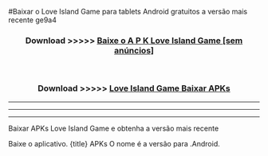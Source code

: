 #Baixar o Love Island Game   para tablets Android gratuitos a versão mais recente ge9a4


<div align="center">
<h3>Download >>>>> <a href="https://pt-web.web.app/?pt= Love Island Game ">Baixe o A P K Love Island Game  [sem anúncios]</a></h3><br>

<h3>Download >>>>> <a href="https://pt-web.web.app/?pt= Love Island Game ">Love Island Game  Baixar APKs</a></h3>
</div>

----------------------------------------------------------

----------------------------------------------------------

----------------------------------------------------------

Baixar APKs Love Island Game  e obtenha a versão mais recente

Baixe o aplicativo. {title} APKs O nome é a versão para .Android.


